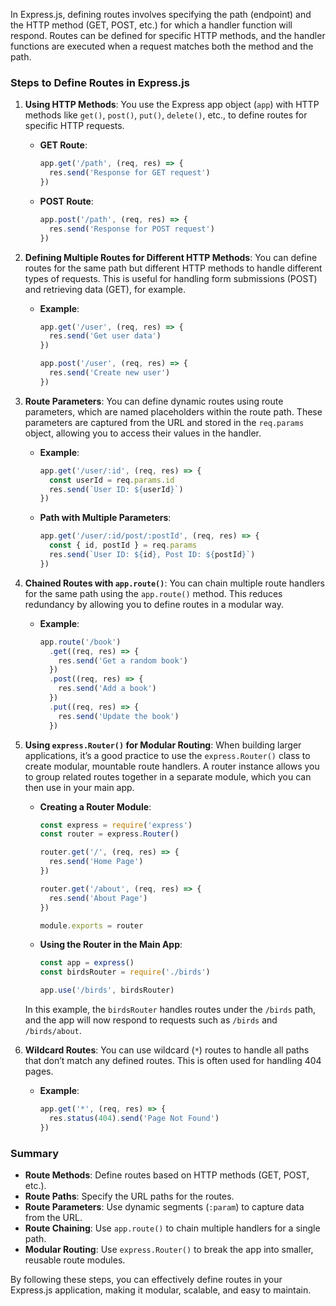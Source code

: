 In Express.js, defining routes involves specifying the path (endpoint) and the HTTP method (GET, POST, etc.) for which a handler function will respond. Routes can be defined for specific HTTP methods, and the handler functions are executed when a request matches both the method and the path.

### Steps to Define Routes in Express.js

1. **Using HTTP Methods**: You use the Express app object (`app`) with HTTP methods like `get()`, `post()`, `put()`, `delete()`, etc., to define routes for specific HTTP requests.

   - **GET Route**:
     ```js
     app.get('/path', (req, res) => {
       res.send('Response for GET request')
     })
     ```

   - **POST Route**:
     ```js
     app.post('/path', (req, res) => {
       res.send('Response for POST request')
     })
     ```

2. **Defining Multiple Routes for Different HTTP Methods**: You can define routes for the same path but different HTTP methods to handle different types of requests. This is useful for handling form submissions (POST) and retrieving data (GET), for example.

   - **Example**:
     ```js
     app.get('/user', (req, res) => {
       res.send('Get user data')
     })
     
     app.post('/user', (req, res) => {
       res.send('Create new user')
     })
     ```

3. **Route Parameters**: You can define dynamic routes using route parameters, which are named placeholders within the route path. These parameters are captured from the URL and stored in the `req.params` object, allowing you to access their values in the handler.

   - **Example**:
     ```js
     app.get('/user/:id', (req, res) => {
       const userId = req.params.id
       res.send(`User ID: ${userId}`)
     })
     ```

   - **Path with Multiple Parameters**:
     ```js
     app.get('/user/:id/post/:postId', (req, res) => {
       const { id, postId } = req.params
       res.send(`User ID: ${id}, Post ID: ${postId}`)
     })
     ```

4. **Chained Routes with `app.route()`**: You can chain multiple route handlers for the same path using the `app.route()` method. This reduces redundancy by allowing you to define routes in a modular way.

   - **Example**:
     ```js
     app.route('/book')
       .get((req, res) => {
         res.send('Get a random book')
       })
       .post((req, res) => {
         res.send('Add a book')
       })
       .put((req, res) => {
         res.send('Update the book')
       })
     ```

5. **Using `express.Router()` for Modular Routing**: When building larger applications, it’s a good practice to use the `express.Router()` class to create modular, mountable route handlers. A router instance allows you to group related routes together in a separate module, which you can then use in your main app.

   - **Creating a Router Module**:
     ```js
     const express = require('express')
     const router = express.Router()

     router.get('/', (req, res) => {
       res.send('Home Page')
     })

     router.get('/about', (req, res) => {
       res.send('About Page')
     })

     module.exports = router
     ```

   - **Using the Router in the Main App**:
     ```js
     const app = express()
     const birdsRouter = require('./birds')

     app.use('/birds', birdsRouter)
     ```

   In this example, the `birdsRouter` handles routes under the `/birds` path, and the app will now respond to requests such as `/birds` and `/birds/about`.

6. **Wildcard Routes**: You can use wildcard (`*`) routes to handle all paths that don’t match any defined routes. This is often used for handling 404 pages.

   - **Example**:
     ```js
     app.get('*', (req, res) => {
       res.status(404).send('Page Not Found')
     })
     ```

### Summary
- **Route Methods**: Define routes based on HTTP methods (GET, POST, etc.).
- **Route Paths**: Specify the URL paths for the routes.
- **Route Parameters**: Use dynamic segments (`:param`) to capture data from the URL.
- **Route Chaining**: Use `app.route()` to chain multiple handlers for a single path.
- **Modular Routing**: Use `express.Router()` to break the app into smaller, reusable route modules. 

By following these steps, you can effectively define routes in your Express.js application, making it modular, scalable, and easy to maintain.